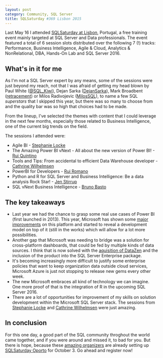 ```yaml
---
layout: post
category: Community, SQL Server
title: SQLSaturday #369 Lisbon 2015
---
```


Last May 16 I attended [SQLSaturday at Lisbon](http://www.sqlsaturday.com/369), Portugal, a free training event mainly targeted at SQL Server and Data professionals. The event featured a total of 6 session slots distributed over the following 7 (!) tracks: Performance, Business Intelligence, Agile & Cloud, Analytics & NonRelational, DBA, Hands-On Lab and SQL Server 2016.

<!--excerpt-->

## What's in it for me

As I'm not a SQL Server expert by any means, some of the sessions were just beyond my reach, not that I was afraid of getting my head blown by Paul White ([@SQL_Kiwi](http://twitter.com/SQL_Kiwi)), Dejan Sarka ([DejanSarka](http://twitter.com/DejanSarka)), Mark Broadbent ([retracement](http://twitter.com/retracement)) or Milos Radivojevic ([MilosSQL](https://twitter.com/MilosSQL)), to name a few SQL *superstars* that I skipped this year, but there was so many to choose from and the quality bar was so high that choices had to be made.

From the lineup, I've selected the themes with content that I could leverage in the next few months, especially those related to Business Intelligence, one of the current big trends on the field.

The sessions I attended were:
* Agile BI - [Stephanie Locke](http://twitter.com/SteffLocke)
* The Amazing Power BI vNext - All about the new version of Power BI! - [Rui Quintino](http://twitter.com/rquintino)
* Tools and Tips: From accidental to efficient Data Warehouse developer - [Cathrine Wilhelmsen](http://twitter.com/cathrinew)
* PowerBI for Developers - [Rui Romano](http://twitter.com/RuiRomano)
* Python and R for SQL Server and Business Intelligence: Be a data analysis Rock Star! - [Jen Stirrup](http://twitter.com/jenstirrup)
* SQL vNext Business Intelligence - [Bruno Basto](http://twitter.com/bvbasto)


## The key takeaways

- Last year we had the chance to grasp some real use cases of Power BI (first launched in 2013). This year, Microsoft has shown some [major improvements](http://blogs.msdn.com/b/powerbi/archive/2015/05/08/a-fresh-new-look-for-the-power-bi-preview.aspx) on this platform and started to reveal a development model on top of it (still in the works) which will allow for a lot more possibilities.
- Another gap that Microsoft was needing to bridge was a solution for cross-platform dashboards, that could be fed by multiple kinds of data sources. I think that is now solved with the [aquisition of DataZen](http://blogs.microsoft.com/blog/2015/04/14/microsoft-acquires-mobile-business-intelligence-leader-datazen) and the inclusion of the product into the SQL Server Enterprise package.
- It's becoming increasingly more difficult to justify some enterprise policies that want to keep organization data outside cloud services, Microsoft Azure is just not stopping to release new gems every other week.
- The new Microsoft embraces all kind of technology we can imagine. One more proof of that is the integration of R in the upcoming SQL Server 2016.
- There are a lot of opportunities for improvement of my skills on solution development within the Microsoft SQL Server stack. The sessions from [Stephanie Locke](http://www.sqlsaturday.com/369/Sessions/Details.aspx?sid=25275) and [Cathrine Wilhelmsen](http://www.sqlsaturday.com/369/Sessions/Details.aspx?sid=11235) were just amazing.


## In conclusion

For this one day, a good part of the SQL community throghout the world came together, and if you were around and missed it, to bad for you. But there is hope, because these [amazing organizers](http://www.sqlport.com/sql-server/sobre-sqlport) are already setting up [SQLSaturday Oporto](http://www.sqlsaturday.com/429) for October 3. Go ahead and register now!
